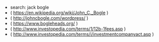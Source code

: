 
<!--
-->

 * search: jack bogle
 * ( https://en.wikipedia.org/wiki/John_C._Bogle )
 * ( http://johncbogle.com/wordpress/ )
 * ( https://www.bogleheads.org/ )
 * ( http://www.investopedia.com/terms/1/12b-1fees.asp )
 * ( http://www.investopedia.com/terms/i/investmentcompanyact.asp )

<!-- vim: set autoindent expandtab sw=4 syntax=markdown: -->
